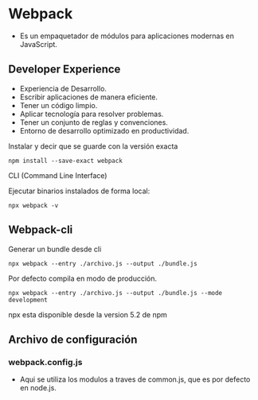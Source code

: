 # Webpack

* Es un empaquetador de módulos para aplicaciones modernas en JavaScript.

## Developer Experience

* Experiencia de Desarrollo.
* Escribir aplicaciones de manera eficiente.
* Tener un código limpio.
* Aplicar tecnología para resolver problemas.
* Tener un conjunto de reglas y convenciones.
* Entorno de desarrollo optimizado en productividad.

Instalar y decir que se guarde con la versión exacta

```shell
npm install --save-exact webpack
```

CLI (Command Line Interface)

Ejecutar binarios instalados de forma local:

```shell
npx webpack -v
```

## Webpack-cli

Generar un bundle desde cli

```shell
npx webpack --entry ./archivo.js --output ./bundle.js
```

Por defecto compila en modo de producción.

```shell
npx webpack --entry ./archivo.js --output ./bundle.js --mode development
```

npx esta disponible desde la version 5.2 de npm

## Archivo de configuración

### webpack.config.js

* Aqui se utiliza los modulos a traves de common.js, que es por defecto en node.js.